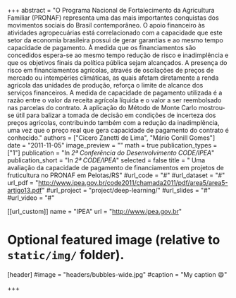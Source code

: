 +++
abstract = "O Programa Nacional de Fortalecimento da Agricultura Familiar (PRONAF) representa uma das mais importantes conquistas dos movimentos sociais do Brasil contemporâneo. O apoio financeiro às atividades agropecuárias está correlacionado com a capacidade que este setor da economia brasileira possui de gerar garantias e ao mesmo tempo capacidade de pagamento. À medida que os financiamentos são concedidos espera-se ao mesmo tempo redução de risco e inadimplência e que os objetivos finais da política pública sejam alcançados. A presença do risco em financiamentos agrícolas, através de oscilações de preços de mercado ou intempéries climáticas, as quais afetam diretamente a renda agrícola das unidades de produção, reforça o limite de alcance dos serviços financeiros. A medida de capacidade de pagamento utilizada é a razão entre o valor da receita agrícola líquida e o valor a ser reembolsado nas parcelas do contrato. A aplicação do Método de Monte Carlo mostrou-se útil para balizar a tomada de decisão em condições de incerteza dos preços agrícolas, contribuindo também com a redução da inadimplência, uma vez que o preço real que gera capacidade de pagamento do contrato é conhecido."
authors = ["Cicero Zanetti de Lima", "Mário Conill Gomes"]
date = "2011-11-05"
image_preview = ""
math = true
publication_types = ["1"]
publication = "In *2ª Conferência do Desenvolvimento CODE/IPEA*"
publication_short = "In *2ª CODE/IPEA*"
selected = false
title = " Uma avaliação da capacidade de pagamento de financiamentos em projetos de fruticultura no PRONAF em Pelotas/RS"
#url_code = "#"
#url_dataset = "#"
url_pdf = "http://www.ipea.gov.br/code2011/chamada2011/pdf/area5/area5-artigo13.pdf"
#url_project = "project/deep-learning/"
#url_slides = "#"
#url_video = "#"

[[url_custom]]
name = "IPEA"
url = "http://www.ipea.gov.br"

# Optional featured image (relative to `static/img/` folder).
[header]
#image = "headers/bubbles-wide.jpg"
#caption = "My caption :smile:"

+++
